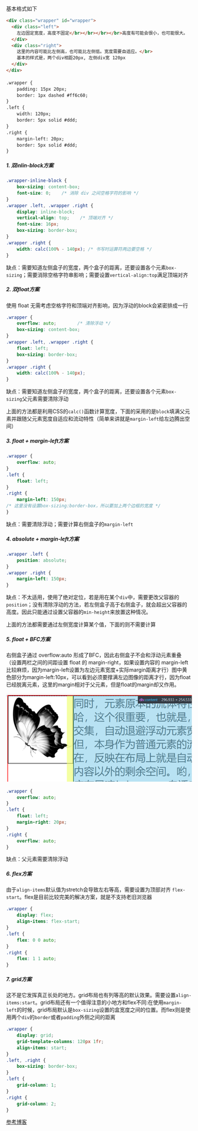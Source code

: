 基本格式如下

```html
<div class="wrapper" id="wrapper">
  <div class="left">
    左边固定宽度，高度不固定</br></br></br></br>高度有可能会很小，也可能很大。
  </div>
  <div class="right">
    这里的内容可能比左侧高，也可能比左侧低。宽度需要自适应。</br>
    基本的样式是，两个div相距20px, 左侧div宽 120px
  </div>
</div>

.wrapper {
    padding: 15px 20px;
    border: 1px dashed #ff6c60;
}
.left {
    width: 120px;
    border: 5px solid #ddd;
}
.right {
    margin-left: 20px;
    border: 5px solid #ddd;
}
```

##### 1. 双inlin-block方案

```css
.wrapper-inline-block {
    box-sizing: content-box;
    font-size: 0;    /* 消除 div 之间空格字符的影响 */
}
.wrapper .left, .wrapper .right {
    display: inline-block;
    vertical-align: top;    /* 顶端对齐 */
    font-size: 16px;
    box-sizing: border-box;
}
.wrapper .right {
    width: calc(100% - 140px); /* 书写时运算符两边要空格 */
}
```

缺点：需要知道左侧盒子的宽度，两个盒子的距离，还要设置各个元素`box-sizing`；需要消除空格字符串影响；需要设置`vertical-align:top`满足顶端对齐 

##### 2. 双float方案

使用 float 无需考虑空格字符和顶端对齐影响，因为浮动的block会紧密排成一行

```css
.wrapper {
    overflow: auto;        /* 清除浮动 */
    box-sizing: content-box;
}
.wrapper .left, .wrapper .right {
    float: left;
    box-sizing: border-box;
}
.wrapper .right {
    width: calc(100% - 140px);
}
```

缺点：需要知道左侧盒子的宽度，两个盒子的距离，还要设置各个元素`box-sizing`父元素需要清除浮动

上面的方法都是利用CSS的`calc()`函数计算宽度，下面的采用的是`block`填满父元素并跟随父元素宽度自适应和流动特性（简单来讲就是`margin-left`给左边腾出空间）

##### 3. float + margin-left方案

```css
.wrapper {
	overflow: auto;
}
.left {
	float: left;
}
.right {
	margin-left: 150px;
/* 这里没有设置box-sizing:border-box，所以要加上两个边框的宽度 */
}
```

缺点：需要清除浮动；需要计算右侧盒子的`margin-left`

##### 4. absolute + margin-left方案

```css
.wrapper .left {
    position: absolute;
}
.wrapper .right {
    margin-left: 150px;
}
```

缺点：不太适用，使用了绝对定位，若是用在某个`div`中，需要更改父容器的`position`；没有清除浮动的方法，若左侧盒子高于右侧盒子，就会超出父容器的高度。因此只能通过设置父容器的`min-height`来放置这种情况。

上面的方法都需要通过左侧宽度计算某个值，下面的则不需要计算

##### 5. float + BFC方案

右侧盒子通过 overflow:auto 形成了BFC，因此右侧盒子不会和浮动元素重叠（设置两栏之间的间距设置 float 的 margin-right，如果设置内容的 margin-left比较麻烦，因为margin-left设置为左边元素宽度+实际margin距离才行）图中黄色部分为margin-left:10px，可以看到必须要撑满左边图像的距离才行，因为float已经脱离元素，这里的margin相对于父元素，但是float的margin却又作用。

![img](assets/layout.png ":size=300")            

```css
.wrapper {
	overflow: auto;
}
.left {
	float: left;
	margin-right: 20px;
}
.right {
	overflow: auto;
}
```

缺点：父元素需要清除浮动

##### 6. flex方案

由于`align-items`默认值为stretch会导致左右等高，需要设置为顶部对齐 `flex-start`。flex是目前比较完美的解决方案，就是不支持老旧浏览器

```css
.wrapper {
	display: flex;
	align-items: flex-start;
}
.left {
	flex: 0 0 auto;
}
.right {
	flex: 1 1 auto;
}
```

##### 7. grid方案

这不是它发挥真正长处的地方。grid布局也有列等高的默认效果。需要设置`align-items:start`。grid布局还有一个值得注意的小地方和flex不同:在使用`margin-left`的时候，grid布局默认是`box-sizing`设置的盒宽度之间的位置。而flex则是使用两个`div`的`border`或者`padding`外侧之间的距离

```css
.wrapper {
    display: grid;
    grid-template-columns: 120px 1fr;
    align-items: start;
}
.left, .right {
    box-sizing: border-box;
}
.left {
    grid-column: 1;
}
.right {
    grid-column: 2;
}
```

[参考博客](https://segmentfault.com/a/1190000010698609)